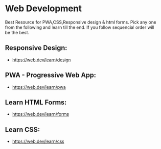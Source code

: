 # Web Development
Best Resource for PWA,CSS,Responsive design & html forms.
Pick any one from the following and learn till the end. If you follow sequencial order will be the best.

## Responsive Design:
* https://web.dev/learn/design

## PWA - Progressive Web App:
* https://web.dev/learn/pwa

## Learn HTML Forms:
* https://web.dev/learn/forms

## Learn CSS:
* https://web.dev/learn/css
